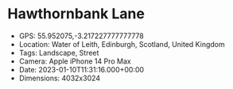 # Hawthornbank Lane

- GPS: 55.952075,-3.217227777777778
- Location: Water of Leith, Edinburgh, Scotland, United Kingdom
- Tags: Landscape, Street
- Camera: Apple iPhone 14 Pro Max
- Date: 2023-01-10T11:31:16.000+00:00
- Dimensions: 4032x3024

